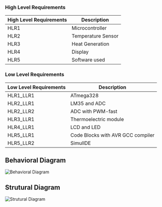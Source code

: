 ### High Level Requirements
| High Level Requirements      | Description |
| ----------- | ----------- |
| HLR1      | Microcontroller   |
| HLR2   | Temperature Sensor|
| HLR3   | Heat Generation|
| HLR4   | Display|
| HLR5   | Software used|

### Low Level Requirements
| Low Level Requirements      | Description |
| ----------- | ----------- |
| HLR1_LLR1      | ATmega328     |
| HLR2_LLR1   | LM35 and ADC|
| HLR2_LLR2   | ADC with PWM-fast|
| HLR3_LLR1   | Thermoelectric module|
| HLR4_LLR1   |LCD and LED|
| HLR5_LLR1   | Code Blocks with AVR GCC compiler |
| HLR5_LLR2   | SimulIDE |

## Behavioral Diagram

![Behavioral Diagram](https://user-images.githubusercontent.com/102732132/164064021-35afd688-77eb-4f4b-8ca6-0d575123b5ad.png)

## Strutural Diagram

![Strutural Diagram](https://user-images.githubusercontent.com/102732132/164064189-81857d18-3f93-41b2-adb9-de25ecfb26a0.png)
